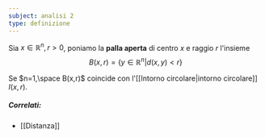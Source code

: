 ```yaml
---
subject: analisi 2
type: definizione
---
```

Sia $x\in\mathbb{R}^n,r>0$, poniamo la **palla aperta** di centro $x$ e raggio $r$ l'insieme 
$$
B(x,r)=\{y\in\mathbb{R}^n|d(x,y)<r\}
$$

Se $n=1,\space B(x,r)$ coincide con l'[[Intorno circolare|intorno circolare]] $I(x,r)$.

##### Correlati:
* [[Distanza]]
